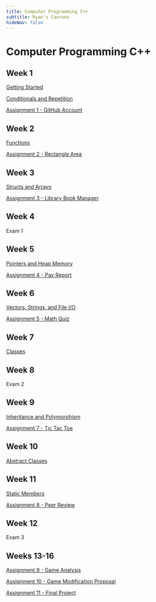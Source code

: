 ```yaml
---
title: Computer Programming C++
subtitle: Ryan's Courses
hideNav: false
---
```


# Computer Programming C++

## Week 1

[Getting Started](/appel/computer-programming-cpp/getting-started)

[Conditionals and Repetition](/appel/computer-programming-cpp/conditionals-and-repetition)

[Assignment 1 - GitHub Account](/appel/computer-programming-cpp/assignments/github-account)

## Week 2

[Functions](/appel/computer-programming-cpp/functions)

[Assignment 2 - Rectangle Area](/appel/computer-programming-cpp/assignments/rectangle-area)

## Week 3

[Structs and Arrays](/appel/computer-programming-cpp/structs-and-arrays)

[Assignment 3 - Library Book Manager](/appel/computer-programming-cpp/assignments/book-manager)

## Week 4

Exam 1

## Week 5

[Pointers and Heap Memory](/appel/computer-programming-cpp/pointers-and-heap-memory)

[Assignment 4 - Pay Report](/appel/computer-programming-cpp/assignments/pay-report)

## Week 6

[Vectors, Strings, and File I/O](/appel/computer-programming-cpp/vectors-strings-fileio)

[Assignment 5 - Math Quiz](/appel/computer-programming-cpp/assignments/math-quiz)

## Week 7

[Classes](/appel/computer-programming-cpp/classes)

## Week 8

Exam 2

## Week 9

[Inheritance and Polymorphism](/appel/computer-programming-cpp/inheritance-and-polymorphism)

[Assignment 7 - Tic Tac Toe](/appel/computer-programming-cpp/assignments/tic-tac-toe)

## Week 10

[Abstract Classes](/appel/computer-programming-cpp/abstract-classes)

## Week 11

[Static Members](/appel/computer-programming-cpp/static-members)

[Assignment 8 - Peer Review](/appel/computer-programming-cpp/assignments/peer-review)

## Week 12

Exam 3

## Weeks 13-16

[Assignment 9 - Game Analysis](/appel/computer-programming-cpp/assignments/game-analysis)

[Assignment 10 - Game Modification Proposal](/appel/computer-programming-cpp/assignments/modification-proposal)

[Assignment 11 - Final Project](/appel/computer-programming-cpp/final-project)
